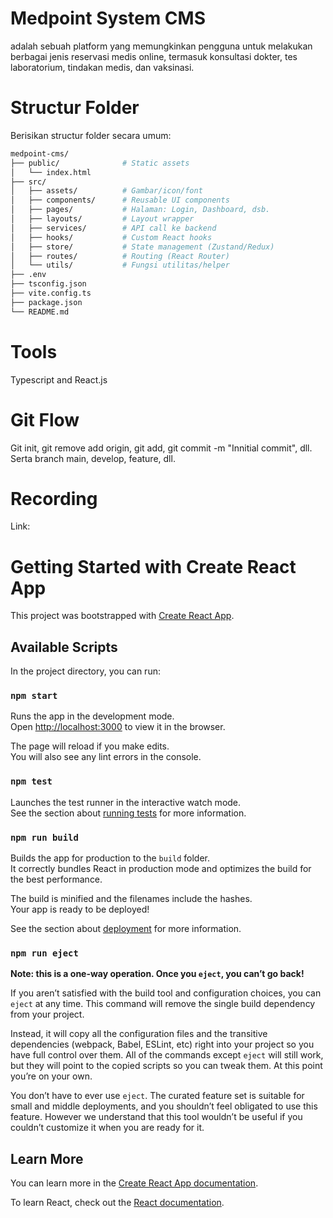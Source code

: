 # Medpoint System CMS
adalah sebuah platform yang memungkinkan pengguna untuk melakukan berbagai jenis reservasi medis online, termasuk konsultasi dokter, tes laboratorium, tindakan medis, dan vaksinasi.

# Structur Folder
Berisikan structur folder secara umum: 

```bash
medpoint-cms/
├── public/              # Static assets
│   └── index.html
├── src/
│   ├── assets/          # Gambar/icon/font
│   ├── components/      # Reusable UI components
│   ├── pages/           # Halaman: Login, Dashboard, dsb.
│   ├── layouts/         # Layout wrapper
│   ├── services/        # API call ke backend
│   ├── hooks/           # Custom React hooks
│   ├── store/           # State management (Zustand/Redux)
│   ├── routes/          # Routing (React Router)
│   └── utils/           # Fungsi utilitas/helper
├── .env
├── tsconfig.json
├── vite.config.ts
├── package.json
└── README.md
```

# Tools
Typescript and React.js

# Git Flow
Git init, git remove add origin, git add, git commit -m "Innitial commit", dll. Serta branch main, develop, feature, dll.

# Recording
Link: 

# Getting Started with Create React App

This project was bootstrapped with [Create React App](https://github.com/facebook/create-react-app).

## Available Scripts

In the project directory, you can run:

### `npm start`

Runs the app in the development mode.\
Open [http://localhost:3000](http://localhost:3000) to view it in the browser.

The page will reload if you make edits.\
You will also see any lint errors in the console.

### `npm test`

Launches the test runner in the interactive watch mode.\
See the section about [running tests](https://facebook.github.io/create-react-app/docs/running-tests) for more information.

### `npm run build`

Builds the app for production to the `build` folder.\
It correctly bundles React in production mode and optimizes the build for the best performance.

The build is minified and the filenames include the hashes.\
Your app is ready to be deployed!

See the section about [deployment](https://facebook.github.io/create-react-app/docs/deployment) for more information.

### `npm run eject`

**Note: this is a one-way operation. Once you `eject`, you can’t go back!**

If you aren’t satisfied with the build tool and configuration choices, you can `eject` at any time. This command will remove the single build dependency from your project.

Instead, it will copy all the configuration files and the transitive dependencies (webpack, Babel, ESLint, etc) right into your project so you have full control over them. All of the commands except `eject` will still work, but they will point to the copied scripts so you can tweak them. At this point you’re on your own.

You don’t have to ever use `eject`. The curated feature set is suitable for small and middle deployments, and you shouldn’t feel obligated to use this feature. However we understand that this tool wouldn’t be useful if you couldn’t customize it when you are ready for it.

## Learn More

You can learn more in the [Create React App documentation](https://facebook.github.io/create-react-app/docs/getting-started).

To learn React, check out the [React documentation](https://reactjs.org/).
